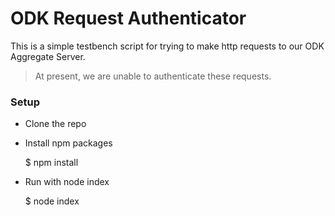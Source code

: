 # ODK Request Authenticator

This is a simple testbench script for trying to make http requests to our ODK Aggregate Server.

> At present, we are unable to authenticate these requests.

### Setup
- Clone the repo 
- Install npm packages


    $ npm install

- Run with node index


    $ node index
